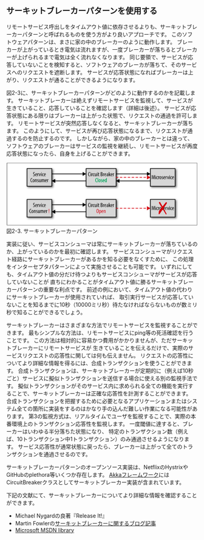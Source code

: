 ## サーキットブレーカーパターンを使用する

リモートサービス呼出しをタイムアウト値に依存させるよりも、サーキットブレーカーパターンと呼ばれるものを使う方がより良いアプローチです。
このソフトウェアパターンは、まさに家の中のブレーカーのように動作します。
ブレーカーが上がっているとき電気は流れますが、一度ブレーカーが落ちるとブレーカーが上げられるまで電気は全く流れなくなります。
同じ要領で、サービスが応答していないことを検知すると、ソフトウェアのブレーカが落ちて、そのサービスへのリクエストを遮断します。
サービスが応答状態になればブレーカーは上がり、リクエストが通ることができるようになります。

図2-3に、サーキットブレーカーパターンがどのように動作するのかを記載します。
サーキットブレーカーは絶えずリモートサービスを監視して、サービスが生きていること、応答していることを確認します（詳細は後述）。
サービスが応答状態にある限りはブレーカーは上がった状態で、リクエストの通過を許可します。
リモートサービスが突然応答しなくなると、サーキットブレーカーが落ちます。
このようにして、サービスが再び応答状態になるまで、リクエストが通過するのを防止するのです。
しかしながら、家の中のブレーカーとは違って、ソフトウェアのブレーカーはサービスの監視を継続し、リモートサービスが再度応答状態になったら、自身を上げることができます。

![サーキットブレーカーパターン](./img/2-3.png)  
図2-3. サーキットブレーカーパターン

実装に従い、サービスコンシューマは常にサーキットブレーカーが落ちているのか、上がっているのかを最初に確認します。
サービスコンシューマがリクエスト経路にサーキットブレーカーがあるかを知る必要をなくすために、
この処理をインターセプタパターンによって実施させることも可能です。
いずれにしても、タイムアウト値の分だけ待つよりもサービスコンシューマがサービスが応答していないことが
直ちにわかることがタイムアウト値に勝るサーキットブレーカーパターンの重要な利点です。
前述の例において、タイムアウト値の代わりにサーキットブレーカーが使用されていれば、
取引実行サービスが応答していないことを知るまでに10秒（10000ミリ秒）待たなければならないものが数ミリ秒で知ることができるでしょう。

サーキットブレーカーはさまざまな方法でリモートサービスを監視することができます。
最もシンプルな方法は、リモートサービスにping等の死活確認を行うことです。
この方法は相対的に容易かつ費用がかかりませんが、ただサーキットブレーカーにリモートサービスが
生きていることを伝えるだけで、実際のサービスリクエストの応答性に関しては何も伝えません。
リクエストの応答性についてより詳細な情報を得るには、合成トランザクションを使うことができます。
合成トランザクションは、サーキットブレーカーが定期的に（例えば10秒ごと）サービスに擬似トランザクションを送信する場合に使える別の監視手法です。
擬似トランザクションがそのサービス内に求められる全ての機能を実行することで、サーキットブレーカーは正確な応答性を計測することができます。
合成トランザクションを把握するために必要となるアプリケーションまたはシステム全ての箇所に実装をするのはかなり手の込んだ難しい作業になる可能性があります。
第3の監視方式は、リアルタイムでユーザを監視することで、実際の本番環境上のトランザクション応答性を監視します。
一度閾値に達すると、ブレーカーはいわゆる半分落ちた状態になり、
特定のトランザクション数（例えば、10トランザクション中1トランザクション）のみ通過させるようになります。
サービス応答性が通常状態に戻ったら、ブレーカーは上がって全てのトランザクションを通過させるのです。

サーキットブレーカーパターンのオープンソース実装は、NetflixのHystrixやGitHubのplethora等いくつか存在します。
[Akkaフレームワーク](http://akka.io/)にはCircuitBreakerクラスとしてサーキットブレーカー実装が含まれています。

下記の文献にて、サーキットブレーカーについてより詳細な情報を確認することができます。

* Michael Nygardの良著『Release It!』
* Martin Fowlerの[サーキットブレーカーに関するブログ記事](https://martinfowler.com/bliki/CircuitBreaker.html)
* [Microsoft MSDN library](https://msdn.microsoft.com/en-us/library/dn589784.aspx)